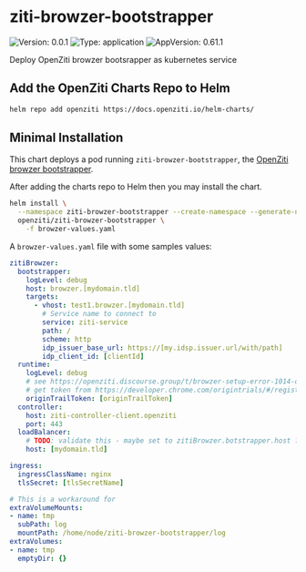 <!-- README.md generated by helm-docs from README.md.gotmpl -->
# ziti-browzer-bootstrapper

![Version: 0.0.1](https://img.shields.io/badge/Version-0.0.1-informational?style=flat-square) ![Type: application](https://img.shields.io/badge/Type-application-informational?style=flat-square) ![AppVersion: 0.61.1](https://img.shields.io/badge/AppVersion-0.61.1-informational?style=flat-square)

Deploy OpenZiti browzer bootsrapper as kubernetes service

## Add the OpenZiti Charts Repo to Helm

```bash
helm repo add openziti https://docs.openziti.io/helm-charts/
```

## Minimal Installation

This chart deploys a pod running `ziti-browzer-bootstrapper`, the [OpenZiti browzer bootstrapper](https://github.com/openziti/ziti-browzer-bootstrapper/).

After adding the charts repo to Helm then you may install the chart.

```bash
helm install \
  --namespace ziti-browzer-bootstrapper --create-namespace --generate-name \
  openziti/ziti-browzer-bootstrapper \
    -f browzer-values.yaml
```

A `browzer-values.yaml` file with some samples values:

```yaml
zitiBrowzer:
  bootstrapper:
    logLevel: debug
    host: browzer.[mydomain.tld]
    targets:
      - vhost: test1.browzer.[mydomain.tld]
        # Service name to connect to
        service: ziti-service
        path: /
        scheme: http
        idp_issuer_base_url: https://[my.idsp.issuer.url/with/path]
        idp_client_id: [clientId]
  runtime:
    logLevel: debug
    # see https://openziti.discourse.group/t/browzer-setup-error-1014-origintrial-subdomain-mismatch/2481
    # get token from https://developer.chrome.com/origintrials/#/register_trial/1603844417297317889
    originTrailToken: [originTrailToken]
  controller:
    host: ziti-controller-client.openziti
    port: 443
  loadBalancer:
    # TODO: validate this - maybe set to zitiBrowzer.botstrapper.host ?
    host: [mydomain.tld]

ingress:
  ingressClassName: nginx
  tlsSecret: [tlsSecretName]

# This is a workaround for
extraVolumeMounts:
- name: tmp
  subPath: log
  mountPath: /home/node/ziti-browzer-bootstrapper/log
extraVolumes:
- name: tmp
  emptyDir: {}

```

<!-- README.md generated by helm-docs from README.md.gotmpl -->
